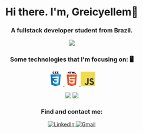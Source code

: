 
<h1 align="center"> Hi there. I'm, Greicyellem👋</h1>
<h3 align="center">A fullstack developer student from Brazil.</h3>

  <div align="center">
        <img src="https://media2.giphy.com/media/HEURGne9Vj856oivkD/giphy.gif?cid=ecf05e47nipw3m63moiy5ae87k7ip52ujswbpw7c5m4k2sg2&ep=v1_gifs_related&rid=giphy.gif&ct=g" width="300px"

<br>

<h3 align="center">Some technologies that I'm focusing on: 🖥️</h3>
<p align="center"> <a href="https://www.w3schools.com/css/" target="_blank" rel="noreferrer"> <img src="https://raw.githubusercontent.com/devicons/devicon/master/icons/css3/css3-original-wordmark.svg" alt="css3" width="40" height="40"/> </a> <a href="https://www.w3.org/html/" target="_blank" rel="noreferrer"> <img src="https://raw.githubusercontent.com/devicons/devicon/master/icons/html5/html5-original-wordmark.svg" alt="html5" width="40" height="40"/> </a> <a href="https://developer.mozilla.org/en-US/docs/Web/JavaScript" target="_blank" rel="noreferrer"> <img src="https://raw.githubusercontent.com/devicons/devicon/master/icons/javascript/javascript-original.svg" alt="javascript" width="40" height="40"/> </a> </p>

<img src="https://img.shields.io/badge/-GitHub-181717?style=flat-square&logo=github">
<img src="https://img.shields.io/badge/-VSCode-007ACC?style=flat-square&logo=visual-studio-code&logoColor=white">

<br>
<h3>Find and contact me:</h3>
<a href="https://www.linkedin.com/in/greicyellem/"  >
    <img alt="LinkedIn" src="https://img.shields.io/badge/linkedin%20-%230077B5.svg?&style=for-the-badge&logo=linkedin&logoColor=white"/>
</a>
<a href="mailto:greicyellem.ferreira@al.infnet.edu.br"  >
    <img alt="Gmail" src="https://img.shields.io/badge/Gmail-D14836?style=for-the-badge&logo=gmail&logoColor=white" />
</a>
